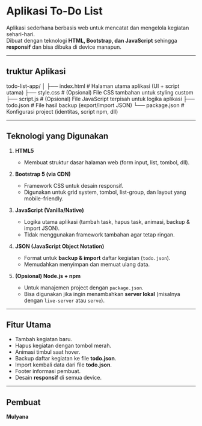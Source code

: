 # Aplikasi To-Do List

Aplikasi sederhana berbasis web untuk mencatat dan mengelola kegiatan sehari-hari.  
Dibuat dengan teknologi **HTML, Bootstrap, dan JavaScript** sehingga **responsif** dan bisa dibuka di device manapun.

---

## truktur Aplikasi
todo-list-app/
│
├── index.html # Halaman utama aplikasi (UI + script utama)
├── style.css # (Opsional) File CSS tambahan untuk styling custom
├── script.js # (Opsional) File JavaScript terpisah untuk logika aplikasi
├── todo.json # File hasil backup (export/import JSON)
└── package.json # Konfigurasi project (identitas, script npm, dll)

---

## Teknologi yang Digunakan

1. **HTML5**  
   - Membuat struktur dasar halaman web (form input, list, tombol, dll).

2. **Bootstrap 5 (via CDN)**  
   - Framework CSS untuk desain responsif.  
   - Digunakan untuk grid system, tombol, list-group, dan layout yang mobile-friendly.

3. **JavaScript (Vanilla/Native)**  
   - Logika utama aplikasi (tambah task, hapus task, animasi, backup & import JSON).  
   - Tidak menggunakan framework tambahan agar tetap ringan.

4. **JSON (JavaScript Object Notation)**  
   - Format untuk **backup & import** daftar kegiatan (`todo.json`).  
   - Memudahkan menyimpan dan memuat ulang data.

5. **(Opsional) Node.js + npm**  
   - Untuk manajemen project dengan `package.json`.  
   - Bisa digunakan jika ingin menambahkan **server lokal** (misalnya dengan `live-server` atau `serve`).

---

## Fitur Utama

- Tambah kegiatan baru.  
- Hapus kegiatan dengan tombol merah.  
- Animasi timbul saat hover.  
- Backup daftar kegiatan ke file **todo.json**.  
- Import kembali data dari file **todo.json**.  
- Footer informasi pembuat.  
- Desain **responsif** di semua device.

---
## Pembuat

**Mulyana**



